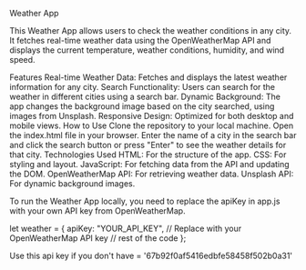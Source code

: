 Weather App

This Weather App allows users to check the weather conditions in any city. It fetches real-time weather data using the OpenWeatherMap API and displays the current temperature, weather conditions, humidity, and wind speed.

Features
Real-time Weather Data: Fetches and displays the latest weather information for any city.
Search Functionality: Users can search for the weather in different cities using a search bar.
Dynamic Background: The app changes the background image based on the city searched, using images from Unsplash.
Responsive Design: Optimized for both desktop and mobile views.
How to Use
Clone the repository to your local machine.
Open the index.html file in your browser.
Enter the name of a city in the search bar and click the search button or press "Enter" to see the weather details for that city.
Technologies Used
HTML: For the structure of the app.
CSS: For styling and layout.
JavaScript: For fetching data from the API and updating the DOM.
OpenWeatherMap API: For retrieving weather data.
Unsplash API: For dynamic background images.


To run the Weather App locally, you need to replace the apiKey in app.js with your own API key from OpenWeatherMap.

let weather = {
    apiKey: "YOUR_API_KEY", // Replace with your OpenWeatherMap API key
    // rest of the code
};

Use this api key if you don't have = '67b92f0af5416edbfe58458f502b0a31'